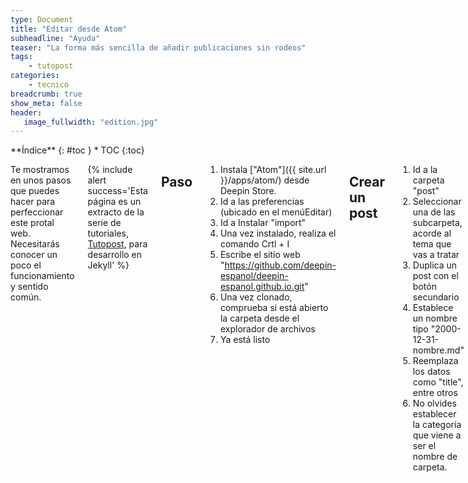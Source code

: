 ```yaml
---
type: Document
title: "Editar desde Atom"
subheadline: "Ayuda"
teaser: "La forma más sencilla de añadir publicaciones sin rodeos"
tags:
    - tutopost
categories:
    - tecnico
breadcrumb: true
show_meta: false
header:
   image_fullwidth: "edition.jpg"
---
```

<div class="row">
<div class="medium-4 medium-push-8 columns" markdown="1">
<div class="panel radius" markdown="1">
**Índice**
{: #toc }
*  TOC
{:toc}
</div>
</div><!-- /.medium-4.columns -->

<div class="medium-8 medium-pull-4 columns" markdown="1">

Te mostramos en unos pasos que puedes hacer para perfeccionar este protal web. Necesitarás conocer un poco el funcionamiento y sentido común.

{% include alert success='Esta página es un extracto de la serie de tutoriales, <a href="/tutopost">Tutopost</a>, para desarrollo en Jekyll' %}

## Paso

1. Instala ["Atom"]({{ site.url }}/apps/atom/) desde Deepin Store.
2. Id a las preferencias (ubicado en el menúEditar)
3. Id a Instalar "import"
4. Una vez instalado, realiza el comando Crtl + I
5. Escribe el sitio web "https://github.com/deepin-espanol/deepin-espanol.github.io.git"
6. Una vez clonado, comprueba si está abierto la carpeta desde el explorador de archivos
7. Ya está listo

## Crear un post

1. Id a la carpeta "post"
2. Seleccionar una de las subcarpeta, acorde al tema que vas a tratar
3. Duplica un post con el botón secundario
4. Establece un nombre tipo "2000-12-31-nombre.md"
5. Reemplaza los datos como "title", entre otros
6. No olvides establecer la categoría que viene a ser el nombre de carpeta.

## Añadir una imagen
1. Selcciona la carpeta "images"
2. Ir a la opción "show in file manager"
3. Añade una imagen (solo imágenes ligeras)

## Realizar un cambios

1. Marca los cambios (stages) abriendo el panel git (desde Packages).
2. Marca a todos (Stage all)
3. Añade una descripción.
4. Haz commit.

## Sincronizar
Para enviar cambios:
1. Id al icono de la flecha arriba (en la parte inferior).
2. Selecciona Push.

Para recibir cambios:
1. Id al icono de la flecha arriba (en la parte inferior).
2. Selecciona Pull.

## Imágenes

<div class="row">
    <div class="medium-12 columns t30">
    <img src="{{ site.urlimg }}atom.png" alt="">
    </div><!-- /.medium-4.columns -->
</div>
<div class="row">
    <div class="medium-12 columns t30">
    <img src="{{ site.urlimg }}import.png" alt="">
    </div><!-- /.medium-4.columns -->
</div>

## Lectura adicionales
* ["Git en Atom"]({{ site.url }}/tips/gitatom/)


</div><!-- /.medium-8.columns -->
</div><!-- /.row -->
